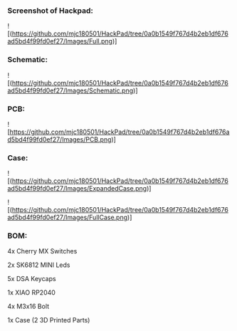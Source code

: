 ### Screenshot of Hackpad:
![(https://github.com/mjc180501/HackPad/tree/0a0b1549f767d4b2eb1df676ad5bd4f99fd0ef27/Images/Full.png)]

### Schematic:
![(https://github.com/mjc180501/HackPad/tree/0a0b1549f767d4b2eb1df676ad5bd4f99fd0ef27/Images/Schematic.png)]

### PCB:
![https://github.com/mjc180501/HackPad/tree/0a0b1549f767d4b2eb1df676ad5bd4f99fd0ef27/Images/PCB.png)]

### Case:
![(https://github.com/mjc180501/HackPad/tree/0a0b1549f767d4b2eb1df676ad5bd4f99fd0ef27/Images/ExpandedCase.png)]

![(https://github.com/mjc180501/HackPad/tree/0a0b1549f767d4b2eb1df676ad5bd4f99fd0ef27/Images/FullCase.png)]


### BOM:
4x Cherry MX Switches

2x SK6812 MINI Leds

5x DSA Keycaps

1x XIAO RP2040

4x M3x16 Bolt

1x Case (2 3D Printed Parts)
